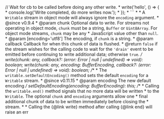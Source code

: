 // Wait for cb to be called before doing any other write.
             * write('hello', () => {
             *   console.log('Write completed, do more writes now.');
             * });
             * ```
             *
             * A `Writable` stream in object mode will always ignore the `encoding` argument.
             * @since v0.9.4
             * @param chunk Optional data to write. For streams not operating in object mode, `chunk` must be a string, `Buffer` or `Uint8Array`. For object mode streams, `chunk` may be any
             * JavaScript value other than `null`.
             * @param [encoding='utf8'] The encoding, if `chunk` is a string.
             * @param callback Callback for when this chunk of data is flushed.
             * @return `false` if the stream wishes for the calling code to wait for the `'drain'` event to be emitted before continuing to write additional data; otherwise `true`.
             */
            write(chunk: any, callback?: (error: Error | null | undefined) => void): boolean;
            write(chunk: any, encoding: BufferEncoding, callback?: (error: Error | null | undefined) => void): boolean;
            /**
             * The `writable.setDefaultEncoding()` method sets the default `encoding` for a `Writable` stream.
             * @since v0.11.15
             * @param encoding The new default encoding
             */
            setDefaultEncoding(encoding: BufferEncoding): this;
            /**
             * Calling the `writable.end()` method signals that no more data will be written
             * to the `Writable`. The optional `chunk` and `encoding` arguments allow one
             * final additional chunk of data to be written immediately before closing the
             * stream.
             *
             * Calling the {@link write} method after calling {@link end} will raise an err